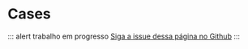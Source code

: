 # Cases

<p>

::: alert trabalho em progresso
[Siga a issue dessa página no Github](https://github.com/vue-a11y/vue-a11y.com/issues/7)
:::